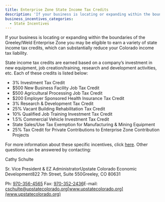 ```yaml
---
title: Enterprise Zone State Income Tax Credits
description: 'If your business is locating or expanding within the boundaries of the Greeley/Weld Enterprise Zone you may be eligible to earn a variety of state income tax credits, which can substantially reduce your Colorado income tax liability.'
business_incentives_categories:
  - State Incentives
---
```



If your business is locating or expanding within the boundaries of the Greeley/Weld Enterprise Zone you may be eligible to earn a variety of state income tax credits, which can substantially reduce your Colorado income tax liability.

State income tax credits are earned based on a company’s investment in new equipment, job creation/training, research and development activities, etc. Each of these credits is listed below:

* 3% Investment Tax Credit
* $500 New Business Facility Job Tax Credit
* $500 Agricultural Processing Job Tax Credit
* $200 Employer Sponsored Health Insurance Tax Credit
* 3% Research & Development Tax Credit
* 25% Vacant Building Rehabilitation Tax Credit
* 10% Qualified Job Training Investment Tax Credit
* 1.5% Commercial Vehicle Investment Tax Credit
* State Sales/Use Tax Exemption for Manufacturing & Mining Equipment
* 25% Tax Credit for Private Contributions to Enterprise Zone Contribution Projects


For more information about these specific incentives, click [here](http://www.upstatecolorado.org/doc_library/content/enterprise_zones/Weld%20EZ%20Brochure.pdf).  Other questions can be answered by contacting:

Cathy Schulte

Sr. Vice President & EZ AdministratorUpstate Colorado Economic Development822 7th Street, Suite 550Greeley, CO 80631

Ph: [970-356-4565](tel:+19703564565) Fax: [970-352-2436](+19703522436)E-mail: [&#099;&#115;&#099;&#104;&#117;&#108;&#116;&#101;&#064;&#117;&#112;&#115;&#116;&#097;&#116;&#101;&#099;&#111;&#108;&#111;&#114;&#097;&#100;&#111;&#046;&#111;&#114;&#103;](&#109;&#097;&#105;&#108;&#116;&#111;:&#099;&#115;&#099;&#104;&#117;&#108;&#116;&#101;&#064;&#117;&#112;&#115;&#116;&#097;&#116;&#101;&#099;&#111;&#108;&#111;&#114;&#097;&#100;&#111;&#046;&#111;&#114;&#103;)[www.upstatecolorado.org](www.upstatecolorado.org)